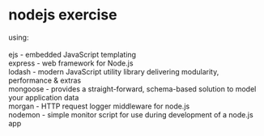 # nodejs exercise

using:<br>
<br>
ejs - embedded JavaScript templating<br>
express - web framework for Node.js<br>
lodash - modern JavaScript utility library delivering modularity, performance & extras<br>
mongoose - provides a straight-forward, schema-based solution to model your application data<br>
morgan - HTTP request logger middleware for node.js<br>
nodemon - simple monitor script for use during development of a node.js app
